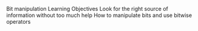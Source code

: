 Bit manipulation
Learning Objectives
Look for the right source of information without too much help
How to manipulate bits and use bitwise operators
